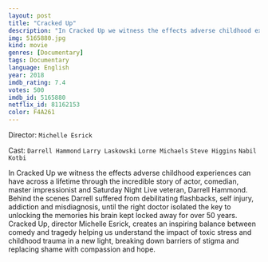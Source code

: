 ```yaml
---
layout: post
title: "Cracked Up"
description: "In Cracked Up we witness the effects adverse childhood experiences can have across a lifetime through the incredible story of actor, comedian, master impressionist and Saturday Night Live veteran, Darrell Hammond. Behind the scenes Darrell suffered from debilitating flashbacks, self injury, addiction and misdiagnosis, until the right doctor isolated the key to unlocking the memories his brain kept locked away for over 50 years. .."
img: 5165880.jpg
kind: movie
genres: [Documentary]
tags: Documentary 
language: English
year: 2018
imdb_rating: 7.4
votes: 500
imdb_id: 5165880
netflix_id: 81162153
color: F4A261
---
```

Director: `Michelle Esrick`  

Cast: `Darrell Hammond` `Larry Laskowski` `Lorne Michaels` `Steve Higgins` `Nabil Kotbi` 

In Cracked Up we witness the effects adverse childhood experiences can have across a lifetime through the incredible story of actor, comedian, master impressionist and Saturday Night Live veteran, Darrell Hammond. Behind the scenes Darrell suffered from debilitating flashbacks, self injury, addiction and misdiagnosis, until the right doctor isolated the key to unlocking the memories his brain kept locked away for over 50 years. Cracked Up, director Michelle Esrick, creates an inspiring balance between comedy and tragedy helping us understand the impact of toxic stress and childhood trauma in a new light, breaking down barriers of stigma and replacing shame with compassion and hope.